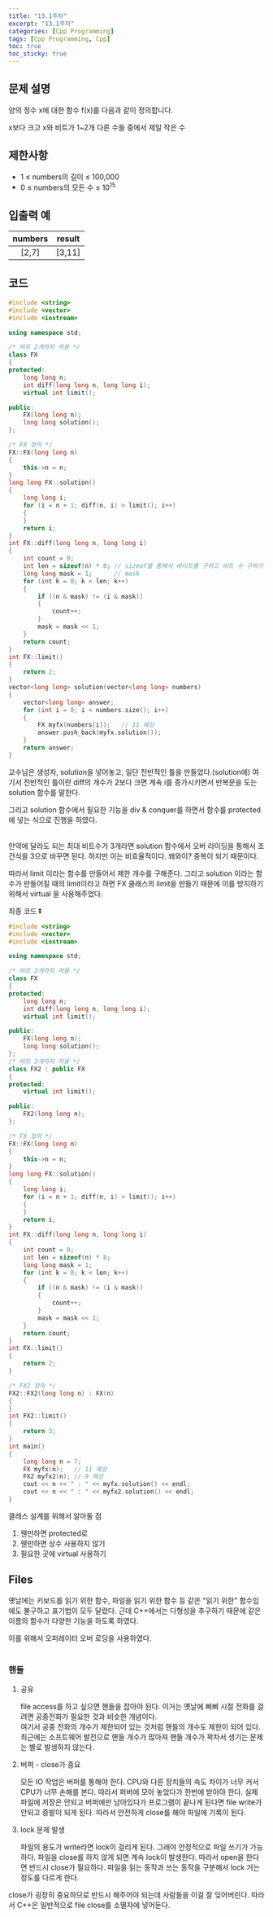 ```yaml
---
title: "13.1주차"
excerpt: "13.1주차"
categories: [Cpp Programming]
tags: [Cpp Programming, Cpp]
toc: true
toc_sticky: true
---
```


## 문제 설명

양의 정수 x에 대한 함수 f(x)를 다음과 같이 정의합니다. <br>

x보다 크고 x와 비트가 1~2개 다른 수들 중에서 제일 작은 수

## 제한사항

- 1 ≤ numbers의 길이 ≤ 100,000
- 0 ≤ numbers의 모든 수 ≤ 10<sup>15</sup>

## 입출력 예

| numbers | result |
| :-----: | :----: |
|  [2,7]  | [3,11] |

## 코드

```cpp
#include <string>
#include <vector>
#include <iostream>

using namespace std;

/* 비트 2개까지 허용 */
class FX
{
protected:
    long long n;
    int diff(long long n, long long i);
    virtual int limit();

public:
    FX(long long n);
    long long solution();
};

/* FX 정의 */
FX::FX(long long n)
{
    this->n = n;
}
long long FX::solution()
{
    long long i;
    for (i = n + 1; diff(n, i) > limit(); i++)
    {
    }
    return i;
}
int FX::diff(long long n, long long i)
{
    int count = 0;
    int len = sizeof(n) * 8; // sizeof를 통해서 바이트를 구하고 비트 수 구하기
    long long mask = 1;      // mask
    for (int k = 0; k < len; k++)
    {
        if ((n & mask) != (i & mask))
        {
            count++;
        }
        mask = mask << 1;
    }
    return count;
}
int FX::limit()
{
    return 2;
}
vector<long long> solution(vector<long long> numbers)
{
    vector<long long> answer;
    for (int i = 0; i < numbers.size(); i++)
    {
        FX myfx(numbers[i]);   // 11 예상
        answer.push_back(myfx.solution());
    }
    return answer;
}
```

교수님은 생성자, solution을 넣어놓고, 일단 전반적인 틀을 만들었다.(solution에) 여기서 전반적인 틀이란 diff의 개수가 2보다 크면 계속 i를 증가시키면서 반복문을 도는 solution 함수를 말한다. <br>

그리고 solution 함수에서 필요한 기능을 div & conquer를 하면서 함수를 protected에 넣는 식으로 진행을 하였다. <br>
<br>

만약에 달라도 되는 최대 비트수가 3개라면 solution 함수에서 오버 라이딩을 통해서 조건식을 3으로 바꾸면 된다. 하지만 이는 비효율적이다. 왜와이? 중복이 되기 때문이다.<br>

따라서 limit 이라는 함수를 만들어서 제한 개수를 구해준다. 그리고 solution 이라는 함수가 만들어질 때의 limit이라고 하면 FX 클래스의 limit을 만들기 때문에 이를 방지하기 위해서 virtual 을 사용해주었다. <br>

최종 코드 ⏬

```cpp
#include <string>
#include <vector>
#include <iostream>

using namespace std;

/* 비트 2개까지 허용 */
class FX
{
protected:
    long long n;
    int diff(long long n, long long i);
    virtual int limit();

public:
    FX(long long n);
    long long solution();
};
/* 비트 3개까지 허용 */
class FX2 : public FX
{
protected:
    virtual int limit();

public:
    FX2(long long n);
};

/* FX 정의 */
FX::FX(long long n)
{
    this->n = n;
}
long long FX::solution()
{
    long long i;
    for (i = n + 1; diff(n, i) > limit(); i++)
    {
    }
    return i;
}
int FX::diff(long long n, long long i)
{
    int count = 0;
    int len = sizeof(n) * 8;
    long long mask = 1;
    for (int k = 0; k < len; k++)
    {
        if ((n & mask) != (i & mask))
        {
            count++;
        }
        mask = mask << 1;
    }
    return count;
}
int FX::limit()
{
    return 2;
}

/* FX2 정의 */
FX2::FX2(long long n) : FX(n)
{
}
int FX2::limit()
{
    return 3;
}
int main()
{
    long long n = 7;
    FX myfx(n);   // 11 예상
    FX2 myfx2(n); // 9 예상
    cout << n << " : " << myfx.solution() << endl;
    cout << n << " : " << myfx2.solution() << endl;
}
```

클래스 설계를 위해서 알아둘 점 <br>

1. 웬만하면 protected로
2. 웬만하면 상수 사용하지 않기
3. 필요한 곳에 virtual 사용하기

## Files

옛날에는 키보드를 읽기 위한 함수, 파일을 읽기 위한 함수 등 같은 "읽기 위한" 함수임에도 불구하고 표기법이 모두 달랐다. 근데 C++에서는 다형성을 추구하기 때문에 같은 이름의 함수가 다양한 기능을 하도록 하였다. <br>

이를 위해서 오퍼레이터 오버 로딩을 사용하였다. <br>
<br>

### 핸들

1. 공유 <br>

   file access를 하고 싶으면 핸들을 잡아야 된다. 이거는 옛날에 삐삐 시절 전화를 걸려면 공중전화가 필요한 것과 비슷한 개념이다. <br>
   여기서 공중 전화의 개수가 제한되어 있는 것처럼 핸들의 개수도 제한이 되어 있다. 최근에는 소프트웨어 발전으로 핸들 개수가 많아져 핸들 개수가 꽉차서 생기는 문제는 별로 발생하지 않는다.

2. 버퍼 - close가 중요 <br>

   모든 IO 작업은 버퍼를 통해야 한다. CPU와 다른 장치들의 속도 차이가 너무 커서 CPU가 너무 손해를 본다. 따라서 퍼버에 모아 놓았다가 한번에 받아야 한다. 실제 파일에 저장은 안되고 버퍼에만 남아있다가 프로그램이 끝나게 된다면 file write가 안되고 증발이 되게 된다. 따라서 안전하게 close를 해야 파일에 기록이 된다.

3. lock 문제 발생 <br>

   파일의 용도가 write라면 lock이 걸리게 된다. 그래야 안정적으로 파일 쓰기가 가능하다. 파일을 close를 하지 않게 되면 계속 lock이 발생한다. 따라서 open을 한다면 반드시 close가 필요하다. 파일을 읽는 동작과 쓰는 동작을 구분해서 lock 거는 정도를 다르게 한다. <br>

close가 굉장히 중요하므로 반드시 해주어야 되는데 사람들을 이걸 잘 잊어버린다. 따라서 C++은 일반적으로 file close를 소멸자에 넣어둔다.
